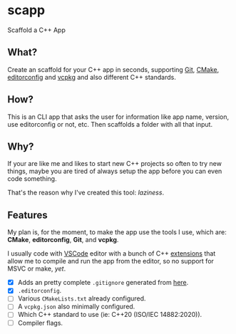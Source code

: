 # scapp

Scaffold a C++ App

## What?

Create an scaffold for your C++ app in seconds, supporting [Git](https://git-scm.com/), [CMake](https://cmake.org/), [editorconfig](https://editorconfig.org/) and [vcpkg](https://vcpkg.io/en/index.html) and also different C++ standards.

## How?

This is an CLI app that asks the user for information like app name, version, use editorconfig or not, etc. Then scaffolds a folder with all that input.

## Why?

If your are like me and likes to start new C++ projects so often to try new things, maybe you are tired of always setup the app before you can even code something.

That's the reason why I've created this tool: *laziness*.

## Features

My plan is, for the moment, to make the app use the tools I use, which are: **CMake**, **editorconfig**, **Git**, and **vcpkg**.

I usually code with [VSCode](https://code.visualstudio.com/) editor with a bunch of C++ [extensions](https://marketplace.visualstudio.com/items?itemName=ms-vscode.cpptools-extension-pack) that allow me to compile and run the app from the editor, so no support for MSVC or make, *yet*.

- [x] Adds an pretty complete `.gitignore` generated from [here](https://www.toptal.com/developers/gitignore?templates=windows,macos,linux,node,c++,visualstudiocode,emacs,vim,visualstudio,cmake,vcpkg,intellij+all).
- [x] `.editorconfig`.
- [ ] Various `CMakeLists.txt` already configured.
- [ ] A `vcpkg.json` also minimally configured.
- [ ] Which C++ standard to use (ie: C++20 (ISO/IEC 14882:2020)).
- [ ] Compiler flags.
